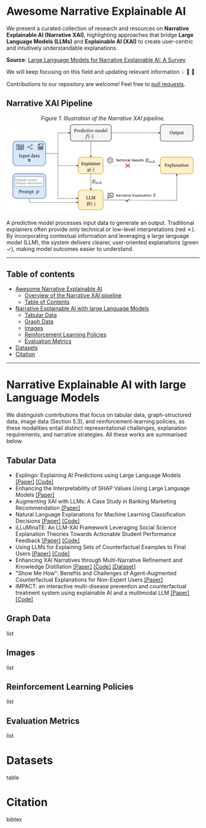 # Awesome Narrative Explainable AI
We present a curated collection of research and resources on **Narrative Explainable AI (Narrative XAI)**, highlighting approaches that bridge **Large Language Models (LLMs)** and **Explainable AI (XAI)** to create user-centric and intuitively understandable explanations.

**Source**: [Large Language Models for Narrative Explainable AI: A Survey](https://hercolelab.netlify.app)

We will keep focusing on this field and updating relevant information 💡 🔄 🧠

Contributions to our repository are welcome! Feel free to [pull requests](https://github.com/hercolelab/awesome-narrative-explainable-AI/pulls).


## Narrative XAI Pipeline

<p align="center">
  <em>Figure 1. Illustration of the Narrative XAI pipeline.</em>
  <img src="pipeline_v2.png" alt="Overview of the Narrative XAI Pipeline" width="800">
  <br>
</p>
A predictive model processes input data to generate an output. Traditional explainers often provide only technical or low-level interpretations (red ✗). By incorporating contextual information and leveraging a large language model (LLM), the system delivers clearer, user-oriented explanations (green ✓), making model outcomes easier to understand.

---
## Table of contents
- [Awesome Narrative Explainable AI](#awesome-narrative-explainable-ai)
  - [Overview of the Narrative XAI pipeline](#narrative-xai-pipeline)
  - [Table of Contents](#table-of-contents)
- [Narrative Explainable AI with large Language Models](#narrative-explainable-ai-with-large-language-models)
  - [Tabular Data](#tabular-data)
  - [Graph Data](#graph-data)
  - [Images](#images)
  - [Reinforcement Learning Policies](#reinforcement-learning-policies)
  - [Evaluation Metrics](#evaluation-metrics)
- [Datasets](#datasets)
- [Citation](#citation)

---

# Narrative Explainable AI with large Language Models
We distinguish contributions that focus on tabular data, graph-structured data, image data (Section 5.3), and reinforcement-learning policies, as these modalities entail distinct representational challenges, explanation requirements, and
narrative strategies. All these works are summarised below.

## Tabular Data
- Explingo: Explaining AI Predictions using Large Language Models [[Paper]](https://arxiv.org/pdf/2412.05145) [[Code]](https://github.com/sibyl-dev/Explingo)
- Enhancing the Interpretability of SHAP Values Using Large Language Models [[Paper]](https://arxiv.org/pdf/2409.00079)
- Augmenting XAI with LLMs: A Case Study in Banking Marketing Recommendation [[Paper]](https://www.researchgate.net/publication/382119664_Augmenting_XAI_with_LLMs_A_Case_Study_in_Banking_Marketing_Recommendation)
- Natural Language Explanations for Machine Learning Classification Decisions [[Paper]](https://ieeexplore.ieee.org/document/10191637) [[Code]](https://github.com/jameswburton18/LocalLevelExplanations)
- iLLuMinaTE: An LLM-XAI Framework Leveraging Social Science Explanation Theories Towards Actionable Student Performance Feedback [[Paper]](https://ojs.aaai.org/index.php/AAAI/article/view/35065) [[Code]](https://github.com/epfl-ml4ed/iLLuMinaTE)
- Using LLMs for Explaining Sets of Counterfactual Examples to Final Users [[Paper]](https://arxiv.org/pdf/2408.15133) [[Code]](https://github.com/arturofredes/LLM-4-CFs-Explanation)
- Enhancing XAI Narratives through Multi-Narrative Refinement and Knowledge Distillation [[Paper]](https://arxiv.org/pdf/2510.03134) [[Code]](https://github.com/flaat/llm_kd) [[Dataset]](https://huggingface.co/datasets/Anon30241/model_kd_llm)
- "Show Me How": Benefits and Challenges of Agent-Augmented Counterfactual Explanations for Non-Expert Users [[Paper]](https://dl.acm.org/doi/full/10.1145/3699682.3728321)
- IMPACT: an interactive multi-disease prevention and counterfactual treatment system using explainable AI and a multimodal LLM [[Paper]](https://peerj.com/articles/cs-2839/) [[Code]](https://github.com/iprasantmohanty/presonalized-health)



## Graph Data
list
## Images
list
## Reinforcement Learning Policies
list
## Evaluation Metrics
list

# Datasets
table

# Citation
bibtex


